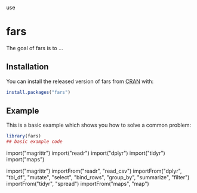use
# fars

<!-- badges: start -->
<!-- badges: end -->

The goal of fars is to ...

## Installation

You can install the released version of fars from [CRAN](https://CRAN.R-project.org) with:

``` r
install.packages("fars")
```

## Example

This is a basic example which shows you how to solve a common problem:

``` r
library(fars)
## basic example code
```
import("magrittr")
import("readr")
import("dplyr")
import("tidyr")
import("maps")


import("magrittr")
importFrom("readr", "read_csv")
importFrom("dplyr", "tbl_df", "mutate", "select", "bind_rows",
           "group_by", "summarize", "filter")
importFrom("tidyr", "spread")
importFrom("maps", "map")

